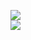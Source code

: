 [![](https://img.shields.io/badge/Made%20With-Github%20Spray-lightgrey.svg?style=for-the-badge&logo=github)](https://github.com/Annihil/github-spray#25835)  
[![](https://i.imgur.com/2DrTn0Z.gif)](https://github.com/Annihil/github-spray)